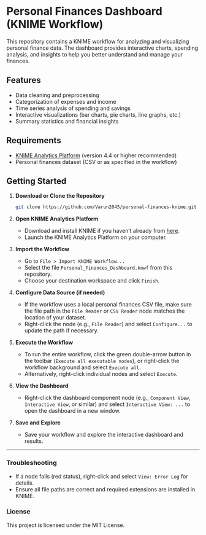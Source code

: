 # Personal Finances Dashboard (KNIME Workflow)

This repository contains a KNIME workflow for analyzing and visualizing personal finance data. The dashboard provides interactive charts, spending analysis, and insights to help you better understand and manage your finances.

## Features

- Data cleaning and preprocessing
- Categorization of expenses and income
- Time series analysis of spending and savings
- Interactive visualizations (bar charts, pie charts, line graphs, etc.)
- Summary statistics and financial insights

## Requirements

- [KNIME Analytics Platform](https://www.knime.com/downloads) (version 4.4 or higher recommended)
- Personal finances dataset (CSV or as specified in the workflow)

## Getting Started

1. **Download or Clone the Repository**  
   ```bash
   git clone https://github.com/Varun2045/personal-finances-knime.git

1. **Open KNIME Analytics Platform**  
   - Download and install KNIME if you haven’t already from [here](https://www.knime.com/downloads).  
   - Launch the KNIME Analytics Platform on your computer.

2. **Import the Workflow**  
   - Go to `File > Import KNIME Workflow...`  
   - Select the file `Personal_Finances_Dashboard.knwf` from this repository.  
   - Choose your destination workspace and click `Finish`.

3. **Configure Data Source (if needed)**  
   - If the workflow uses a local personal finances CSV file, make sure the file path in the `File Reader` or `CSV Reader` node matches the location of your dataset.  
   - Right-click the node (e.g., `File Reader`) and select `Configure...` to update the path if necessary.

4. **Execute the Workflow**  
   - To run the entire workflow, click the green double-arrow button in the toolbar (`Execute all executable nodes`), or right-click the workflow background and select `Execute all`.  
   - Alternatively, right-click individual nodes and select `Execute`.

5. **View the Dashboard**  
   - Right-click the dashboard component node (e.g., `Component View`, `Interactive View`, or similar) and select `Interactive View: ...` to open the dashboard in a new window.

6. **Save and Explore**  
   - Save your workflow and explore the interactive dashboard and results.

---

### Troubleshooting

- If a node fails (red status), right-click and select `View: Error Log` for details.
- Ensure all file paths are correct and required extensions are installed in KNIME.

### License

This project is licensed under the MIT License.
